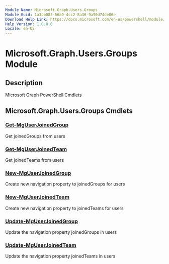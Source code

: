 ```yaml
---
Module Name: Microsoft.Graph.Users.Groups
Module Guid: 1a3cb083-56a9-4cc2-8a36-9a90d74de86e
Download Help Link: https://docs.microsoft.com/en-us/powershell/module/microsoft.graph.users.groups
Help Version: 1.0.0.0
Locale: en-US
---
```


# Microsoft.Graph.Users.Groups Module
## Description
Microsoft Graph PowerShell Cmdlets

## Microsoft.Graph.Users.Groups Cmdlets
### [Get-MgUserJoinedGroup](Get-MgUserJoinedGroup.md)
Get joinedGroups from users

### [Get-MgUserJoinedTeam](Get-MgUserJoinedTeam.md)
Get joinedTeams from users

### [New-MgUserJoinedGroup](New-MgUserJoinedGroup.md)
Create new navigation property to joinedGroups for users

### [New-MgUserJoinedTeam](New-MgUserJoinedTeam.md)
Create new navigation property to joinedTeams for users

### [Update-MgUserJoinedGroup](Update-MgUserJoinedGroup.md)
Update the navigation property joinedGroups in users

### [Update-MgUserJoinedTeam](Update-MgUserJoinedTeam.md)
Update the navigation property joinedTeams in users

